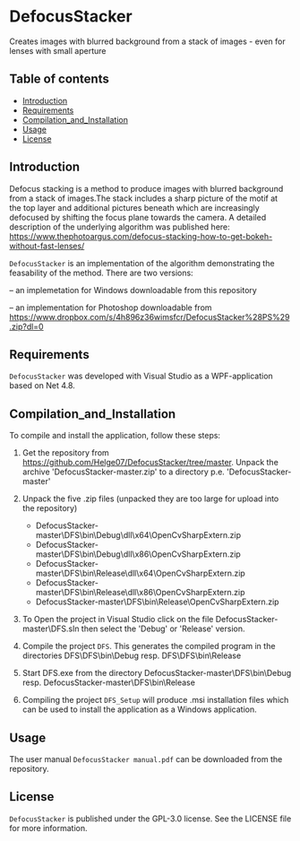 # DefocusStacker 
Creates images with blurred background from a stack of images - even for lenses with small aperture 

## Table of contents
- [Introduction](#Introduction)
- [Requirements](#Requirements)
- [Compilation_and_Installation](#Compilation_and_Installation)
- [Usage](#usage)
- [License](#license)

## Introduction
Defocus stacking is a method to produce images with blurred background from a stack of images.The stack
includes a sharp picture of the motif at the top layer and additional pictures beneath which are
increasingly defocused by shifting the focus plane towards the camera. A detailed description of the underlying algorithm was published here: https://www.thephotoargus.com/defocus-stacking-how-to-get-bokeh-without-fast-lenses/


`DefocusStacker` is an implementation of the algorithm demonstrating the feasability of the method.
There are two versions: 

– an implemetation for Windows
  downloadable from this repository

– an implementation for Photoshop downloadable from  https://www.dropbox.com/s/4h896z36wimsfcr/DefocusStacker%28PS%29.zip?dl=0


## Requirements
`DefocusStacker` was developed with Visual Studio as a WPF-application based on Net 4.8.

## Compilation_and_Installation
To compile and install the application, follow these steps:
1. Get the repository from https://github.com/Helge07/DefocusStacker/tree/master.
   Unpack the archive 'DefocusStacker-master.zip' to a directory p.e. 'DefocusStacker-master'

3. Unpack the five .zip files (unpacked they are too large for upload into the repository)
   - DefocusStacker-master\DFS\bin\Debug\dll\x64\OpenCvSharpExtern.zip
   - DefocusStacker-master\DFS\bin\Debug\dll\x86\OpenCvSharpExtern.zip
   - DefocusStacker-master\DFS\bin\Release\dll\x64\OpenCvSharpExtern.zip
   - DefocusStacker-master\DFS\bin\Release\dll\x86\OpenCvSharpExtern.zip
   - DefocusStacker-master\DFS\bin\Release\OpenCvSharpExtern.zip

4. To Open the project in Visual Studio click on the file  DefocusStacker-master\DFS.sln then select the 'Debug' or 'Release' version.

5. Compile the project `DFS`. This generates the compiled program in the directories
   DFS\DFS\bin\Debug   resp.  DFS\DFS\bin\Release

6. Start DFS.exe  from the directory
   DefocusStacker-master\DFS\bin\Debug   resp.  DefocusStacker-master\DFS\bin\Release

10. Compiling the project `DFS_Setup` will produce .msi installation files which can be used to install the application as a Windows application.

## Usage
The user manual `DefocusStacker manual.pdf` can be downloaded from the repository.

## License
`DefocusStacker` is published under the GPL-3.0 license. See the LICENSE file for more information. 


